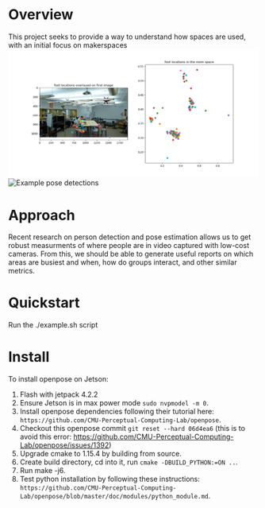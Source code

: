 # Overview
This project seeks to provide a way to understand how spaces are used, with an initial focus on makerspaces
![An example output](data/room_utilization.png?raw=true "Title")
![Example pose detections](data/visualizations/downsample_pose_detection.gif)

# Approach
Recent research on person detection and pose estimation allows us to get robust measurments of where people are in video captured with low-cost cameras. From this, we should be able to generate useful reports on which areas are busiest and when, how do groups interact, and other similar metrics. 
# Quickstart
Run the ./example.sh script
# Install
To install openpose on Jetson:
1. Flash with jetpack 4.2.2
2. Ensure Jetson is in max power mode `sudo nvpmodel -m 0`.
3. Install openpose dependencies following their tutorial here: `https://github.com/CMU-Perceptual-Computing-Lab/openpose`.
4. Checkout this openpose commit `git reset --hard 06d4ea6` (this is to avoid this error: https://github.com/CMU-Perceptual-Computing-Lab/openpose/issues/1392)
5. Upgrade cmake to 1.15.4 by building from source.
6. Create build directory, cd into it,  run `cmake -DBUILD_PYTHON:=ON ..`.
7. Run make -j6.
8. Test python installation by following these instructions: `https://github.com/CMU-Perceptual-Computing-Lab/openpose/blob/master/doc/modules/python_module.md`.

